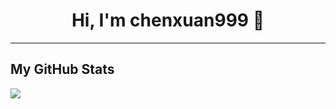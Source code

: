 <div align="center">
  <h1>Hi, I'm chenxuan999 👋</h1>
</div>

---
## My GitHub Stats
<img src="https://vercel.mudev.eu.org/api?username=chenxuan999&show_icons=true&theme=tokyonight" />
